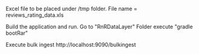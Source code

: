 Excel file to be placed under /tmp folder. 
File name = reviews_rating_data.xls

Build the application and run.
Go to "RnRDataLayer" Folder
execute "gradle bootRar"

Execute bulk ingest
http://localhost:9090/bulkingest
